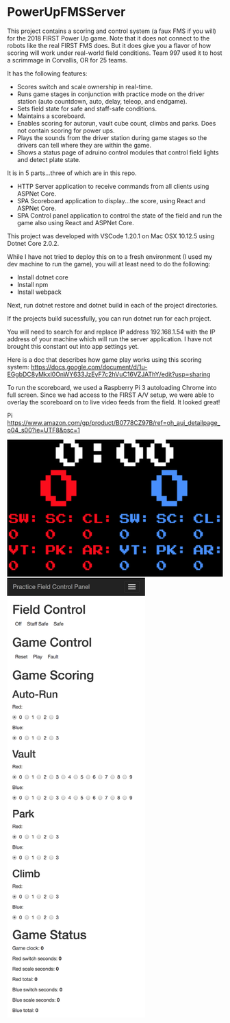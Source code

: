 # PowerUpFMSServer
This project contains a scoring and control system (a faux FMS if you will) for the 2018 FIRST Power Up game.  Note that it does not connect to the robots like the real FIRST FMS does.  But it does give you a flavor of how scoring will work under real-world field conditions.  Team 997 used it to host a scrimmage in Corvallis, OR for 25 teams.

It has the following features:
- Scores switch and scale ownership in real-time.
- Runs game stages in conjunction with practice mode on the driver station (auto countdown, auto, delay, teleop, and endgame).
- Sets field state for safe and staff-safe conditions.
- Maintains a scoreboard.
- Enables scoring for autorun, vault cube count, climbs and parks.  Does not contain scoring for power ups.
- Plays the sounds from the driver station during game stages so the drivers can tell where they are within the game.
- Shows a status page of adruino control modules that control field lights and detect plate state.

It is in 5 parts...three of which are in this repo.
- HTTP Server application to receive commands from all clients using ASPNet Core.
- SPA Scoreboard application to display...the score, using React and ASPNet Core.
- SPA Control panel application to control the state of the field and run the game also using React and ASPNet Core.

This project was developed with VSCode 1.20.1 on Mac OSX 10.12.5 using Dotnet Core 2.0.2.

While I have not tried to deploy this on to a fresh environment (I used my dev machine to run the game), you will at least need to do the following:
- Install dotnet core
- Install npm
- Install webpack

Next, run dotnet restore and dotnet build in each of the project directories.

If the projects build sucessfully, you can run dotnet run for each project.

You will need to search for and replace IP address 192.168.1.54 with the IP address of your machine which will run the server application.  I have not brought this constant out into app settings yet.

Here is a doc that describes how game play works using this scoring system: https://docs.google.com/document/d/1u-EGgbDC8yMkxl0OnWY633JzEyF7c2hVuC16VZJAThY/edit?usp=sharing

To run the scoreboard, we used a Raspberry Pi 3 autoloading Chrome into full screen.  Since we had access to the FIRST A/V setup, we were able to overlay the scoreboard on to live video feeds from the field.  It looked great!

Pi https://www.amazon.com/gp/product/B0778CZ97B/ref=oh_aui_detailpage_o04_s00?ie=UTF8&psc=1  

![Scoreboard Screenshot](Scoreboard.png)  
![Field Control Panel Screenshot](ControlPanel.png)
